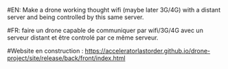 #EN:
Make a drone working thought wifi (maybe later 3G/4G) with a distant server and being controlled by this same server.

#FR:
faire un drone capable de communiquer par wifi/3G/4G avec un serveur distant et être controlé par ce même serveur.


#Website en construction : https://acceleratorlastorder.github.io/drone-project/site/release/back/front/index.html
